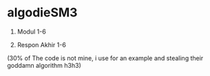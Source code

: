# algodieSM3

1. Modul 1-6

2. Respon Akhir 1-6

(30% of The code is not mine, i use for an example and stealing their goddamn algorithm h3h3)
